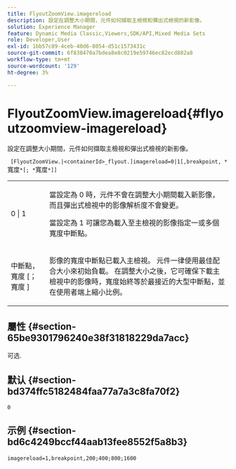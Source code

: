 ```yaml
---
title: FlyoutZoomView.imagereload
description: 設定在調整大小期間，元件如何擷取主檢視和彈出式檢視的新影像。
solution: Experience Manager
feature: Dynamic Media Classic,Viewers,SDK/API,Mixed Media Sets
role: Developer,User
exl-id: 1bb57c89-4ceb-40d6-8054-d51c1573431c
source-git-commit: 6f838470a7bdea8e8c0219e59746ec82ecd802a8
workflow-type: tm+mt
source-wordcount: '129'
ht-degree: 3%

---
```


# FlyoutZoomView.imagereload{#flyoutzoomview-imagereload}

設定在調整大小期間，元件如何擷取主檢視和彈出式檢視的新影像。

` [FlyoutZoomView.|<containerId>_flyout.]imagereload=0|1[,breakpoint, *`寬度`*[; *`寬度`*]]`

<table id="table_E314540D347D47699C04EB80D20C0721"> 
 <tbody> 
  <tr> 
   <td colname="col1"> <p> <span class="codeph"> 0 | 1 </span> </p> </td> 
   <td colname="col2"> <p>當設定為 <span class="codeph"> 0 </span>時，元件不會在調整大小期間載入新影像，而且彈出式檢視中的影像解析度不會變更。 </p> <p>當設定為 <span class="codeph"> 1 </span> 可讓您為載入至主檢視的影像指定一或多個寬度中斷點。 </p> </td> 
  </tr> 
  <tr> 
   <td colname="col1"> <p> <span class="codeph"> 中斷點， <span class="varname"> 寬度 </span>[； <span class="varname"> 寬度 </span>] </span> </p> </td> 
   <td colname="col2"> <p>影像的寬度中斷點已載入主檢視。 元件一律使用最佳配合大小來初始負載。 在調整大小之後，它可確保下載主檢視中的影像時，寬度始終等於最接近的大型中斷點，並在使用者端上縮小比例。 </p> </td> 
  </tr> 
 </tbody> 
</table>

## 屬性 {#section-65be9301796240e38f31818229da7acc}

可选.

## 默认 {#section-bd374ffc5182484faa77a7a3c8fa70f2}

`0`

## 示例 {#section-bd6c4249bccf44aab13fee8552f5a8b3}

`imagereload=1,breakpoint,200;400;800;1600`
